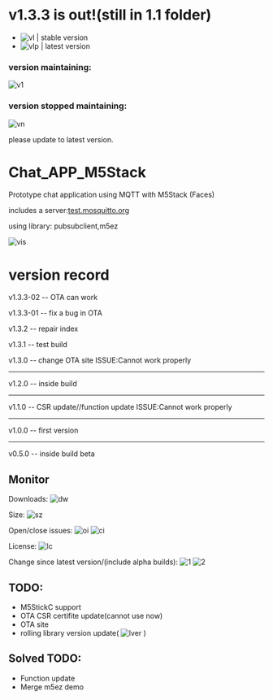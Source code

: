 # v1.3.3 is out!(still in 1.1 folder)  
* ![vl](https://img.shields.io/github/v/release/sysdl132/Chat_APP_M5Stack?style=for-the-badge&logo=fedora) | stable version
* ![vlp](https://img.shields.io/github/v/release/sysdl132/Chat_APP_M5Stack?include_prereleases&style=for-the-badge&logo=fedora) | latest version
### version maintaining:
![v1](https://img.shields.io/badge/LTS%20rolling%20version%20for%20now%3A-v1.2%2Cv1.3-brightgreen?logo=fedora)
### version stopped maintaining:
![vn](https://img.shields.io/badge/stopped%20maintain%20version%3A-v0.5%2Cv1.0%2Cv1.1%2Cv1.2-red?&logo=iFixit)

please update to latest version.
# Chat_APP_M5Stack

Prototype chat application using MQTT with M5Stack (Faces)

includes a server:[test.mosquitto.org](http://test.mosquitto.org)

using library: pubsubclient,m5ez

![vis](https://img.shields.io/github/issues-raw/sysdl132/Chat_APP_M5Stack?&logo=vue.js)
# version record
<!--v1.4-beta01 -- fix OTA problem-=-->

<!------------------------->

v1.3.3-02 -- OTA can work

v1.3.3-01 -- fix a bug in OTA

v1.3.2 -- repair index

v1.3.1 -- test build

v1.3.0 -- change OTA site  ISSUE:Cannot work properly

-----------------

v1.2.0 -- inside build

-----------------

v1.1.0 -- CSR update//function update  ISSUE:Cannot work properly

------------------

v1.0.0 -- first version

------------------

v0.5.0 -- inside build beta

## Monitor
Downloads:  ![dw](https://img.shields.io/github/downloads/sysdl132/Chat_APP_M5Stack/total?style=for-the-badge&logo=PyPI)

Size:  ![sz](https://img.shields.io/github/repo-size/sysdl132/Chat_APP_M5Stack?style=for-the-badge&logo=appveyor)

Open/close issues: ![oi](https://img.shields.io/github/issues-raw/sysdl132/Chat_APP_M5Stack?style=for-the-badge&logo=fedora)  ![ci](https://img.shields.io/github/issues-closed-raw/sysdl132/chat_app_m5stack?style=for-the-badge&logo=fedora)

License:  ![lc](https://img.shields.io/github/license/sysdl132/chat_app_m5stack)

Change since latest version/(include alpha builds):  ![1](https://img.shields.io/github/commits-since/sysdl132/chat_app_m5stack/latest/master?style=for-the-badge&logo=PyPI)   ![2](https://img.shields.io/github/commits-since/sysdl132/chat_app_m5stack/latest/master?include_prereleases&style=for-the-badge&logo=PyPI)
## TODO:
- M5StickC support
- OTA CSR certifite update(cannot use now)
- OTA site
- rolling library version update( ![lver](https://img.shields.io/badge/LTS%20rolling%20version%20for%20now%3A-v1.3-brightgreen&logo=fedora) )
## Solved TODO:
- Function update
- Merge m5ez demo
